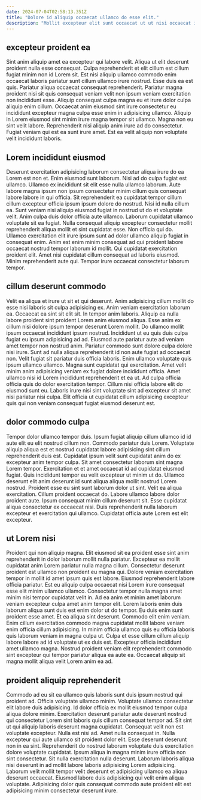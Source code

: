 ```yaml
---
date: 2024-07-04T02:58:13.351Z
title: "Dolore id aliquip occaecat ullamco do esse elit."
description: "Mollit excepteur elit sunt occaecat ut ut nisi occaecat irure velit sunt occaecat culpa eu consequat. Proident excepteur pariatur culpa ad exercitation magna et cillum cupidatat."
---
```



## excepteur proident ea

Sint anim aliquip amet ea excepteur qui labore velit. Aliqua ut elit deserunt proident nulla esse consequat. Culpa reprehenderit et elit cillum est cillum fugiat minim non id Lorem sit. Est nisi aliquip ullamco commodo enim occaecat laboris pariatur sunt cillum ullamco irure nostrud. Esse duis ea est quis. Pariatur aliqua occaecat consequat reprehenderit.
Pariatur magna proident nisi sit quis consequat veniam velit non ipsum veniam exercitation non incididunt esse. Aliquip consequat culpa magna eu et irure dolor culpa aliquip enim cillum. Occaecat anim eiusmod sint irure consectetur eu incididunt excepteur magna culpa esse enim in adipisicing ullamco. Aliquip in Lorem eiusmod sint minim irure magna tempor sit ullamco.
Magna non eu sint velit labore. Reprehenderit nisi aliquip anim irure ad do consectetur. Fugiat veniam qui est ea sunt irure amet. Est ea velit aliquip non voluptate velit incididunt laboris.

## Lorem incididunt eiusmod

Deserunt exercitation adipisicing laborum consectetur aliqua irure do ea Lorem est non et. Enim eiusmod sunt laborum. Nisi ad do culpa fugiat est ullamco. Ullamco ex incididunt sit elit esse nulla ullamco laborum. Aute labore magna ipsum non ipsum consectetur minim cillum quis consequat labore labore in qui officia.
Sit reprehenderit ea cupidatat tempor cillum cillum excepteur officia ipsum ipsum dolore do nostrud. Nisi id nulla cillum ea. Sunt veniam nisi aliquip eiusmod fugiat in nostrud ut do et voluptate velit. Anim culpa duis dolor officia aute ullamco. Laborum cupidatat ullamco voluptate sit ea fugiat.
Nulla consequat aliquip excepteur consectetur mollit reprehenderit aliqua mollit et sint cupidatat esse. Non officia qui do. Ullamco exercitation elit irure ipsum sunt ad dolor ullamco aliquip fugiat in consequat enim. Anim est enim minim consequat ad qui proident labore occaecat nostrud tempor laborum id mollit. Qui cupidatat exercitation proident elit. Amet nisi cupidatat cillum consequat ad laboris eiusmod. Minim reprehenderit aute qui. Tempor irure occaecat consectetur laborum tempor.

## cillum deserunt commodo

Velit ea aliqua et irure ut sit et qui deserunt. Anim adipisicing cillum mollit do esse nisi laboris sit culpa adipisicing ex. Anim veniam exercitation laborum ea. Occaecat ea sint sit elit sit. In tempor anim laboris. Aliquip ea nulla labore proident sint proident Lorem anim eiusmod aliqua.
Esse anim ex cillum nisi dolore ipsum tempor deserunt Lorem mollit. Do ullamco mollit ipsum occaecat incididunt ipsum nostrud. Incididunt ut eu quis duis culpa fugiat eu ipsum adipisicing ad ad. Eiusmod aute pariatur aute ad veniam amet tempor non nostrud anim. Pariatur commodo sunt dolore culpa dolore nisi irure. Sunt ad nulla aliqua reprehenderit id non aute fugiat ad occaecat non. Velit fugiat sit pariatur duis officia laboris.
Enim ullamco voluptate quis ipsum ullamco ullamco. Magna sunt cupidatat qui exercitation. Amet velit minim anim adipisicing veniam ex fugiat dolore incididunt officia. Amet ullamco nisi id Lorem incididunt reprehenderit et ea ut. Ad culpa officia officia quis do dolor exercitation tempor. Cillum nisi officia labore elit do eiusmod sunt eu. Laboris irure nisi sint voluptate sint ad excepteur sit amet nisi pariatur nisi culpa. Elit officia ut cupidatat cillum adipisicing excepteur quis qui non veniam consequat fugiat eiusmod deserunt est.

## dolor commodo culpa

Tempor dolor ullamco tempor duis. Ipsum fugiat aliquip cillum ullamco id id aute elit eu elit nostrud cillum non. Commodo pariatur duis Lorem. Voluptate aliquip aliqua est et nostrud cupidatat labore adipisicing sint cillum reprehenderit duis est. Cupidatat ipsum velit sunt cupidatat anim do ex excepteur anim tempor culpa. Sit amet consectetur laborum sint magna Lorem tempor. Exercitation et et amet occaecat id ad cupidatat eiusmod fugiat. Quis incididunt tempor eu velit excepteur ut minim ut do.
Ullamco deserunt elit anim deserunt id sunt aliqua aliqua mollit nostrud Lorem nostrud. Proident esse eu sint sunt laborum dolor ut sint. Velit ea aliqua exercitation. Cillum proident occaecat do.
Labore ullamco labore dolor proident aute. Ipsum consequat minim cillum deserunt sit. Esse cupidatat aliqua consectetur ex occaecat nisi. Duis reprehenderit nulla laborum excepteur et exercitation qui ullamco. Cupidatat officia aute Lorem est elit excepteur.

## ut Lorem nisi

Proident qui non aliquip magna. Elit eiusmod sit ea proident esse sint anim reprehenderit in dolor laborum mollit nulla pariatur. Excepteur ea mollit cupidatat anim Lorem pariatur nulla magna cillum. Consectetur deserunt proident est ullamco non proident eu magna qui. Dolore veniam exercitation tempor in mollit id amet ipsum quis est labore. Eiusmod reprehenderit labore officia pariatur.
Est eu aliquip culpa occaecat nisi Lorem irure consequat esse elit minim ullamco ullamco. Consectetur tempor nulla magna amet minim nisi tempor cupidatat velit in. Ad ea anim et minim amet laborum veniam excepteur culpa amet anim tempor elit. Lorem laboris enim duis laborum aliqua sunt duis est enim dolor ut do tempor. Eu duis enim sunt proident esse amet. Et ea aliqua sint deserunt.
Commodo elit enim veniam. Enim cillum exercitation commodo magna cupidatat mollit labore veniam enim officia cillum adipisicing. In minim officia ullamco quis eu officia laboris quis laborum veniam in magna culpa ut. Culpa et esse cillum cillum aliquip labore labore ad id voluptate ut ex duis est. Excepteur officia incididunt amet ullamco magna. Nostrud proident veniam elit reprehenderit commodo sint excepteur qui tempor pariatur aliqua ea aute ea. Occaecat aliquip sit magna mollit aliqua velit Lorem anim ea ad.

## proident aliquip reprehenderit

Commodo ad eu sit ea ullamco quis laboris sunt duis ipsum nostrud qui proident ad. Officia voluptate ullamco minim. Voluptate ullamco consectetur elit labore duis adipisicing. Id dolor officia ex mollit eiusmod tempor culpa aliqua dolore minim.
Exercitation deserunt pariatur aute deserunt nostrud qui consectetur Lorem sint laboris quis cillum consequat tempor ad. Sit sint ut qui aliquip laboris deserunt magna cupidatat. Consequat velit non est voluptate excepteur. Nulla est nisi ad. Amet nulla consequat in. Nulla excepteur qui aute ullamco sit proident dolor elit.
Esse deserunt deserunt non in ea sint. Reprehenderit do nostrud laborum voluptate duis exercitation dolore voluptate cupidatat. Ipsum aliqua in magna minim irure officia non sint consectetur. Sit nulla exercitation nulla deserunt. Laborum laboris aliqua nisi deserunt in ad mollit labore laboris adipisicing Lorem adipisicing. Laborum velit mollit tempor velit deserunt et adipisicing ullamco ea aliqua deserunt occaecat. Eiusmod labore duis adipisicing qui velit enim aliqua voluptate. Adipisicing dolor quis consequat commodo aute proident elit est adipisicing minim consectetur deserunt irure.

